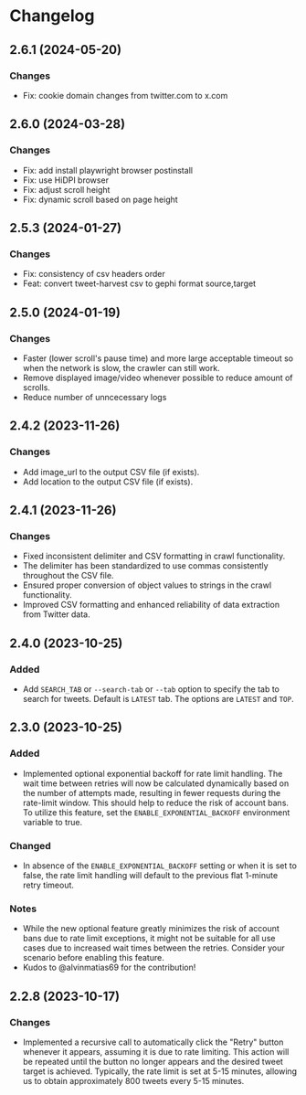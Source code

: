 # Changelog

## 2.6.1 (2024-05-20)

### Changes

- Fix: cookie domain changes from twitter.com to x.com

## 2.6.0 (2024-03-28)

### Changes

- Fix: add install playwright browser postinstall
- Fix: use HiDPI browser
- Fix: adjust scroll height
- Fix: dynamic scroll based on page height

## 2.5.3 (2024-01-27)

### Changes

- Fix: consistency of csv headers order
- Feat: convert tweet-harvest csv to gephi format source,target

## 2.5.0 (2024-01-19)

### Changes

- Faster (lower scroll's pause time) and more large acceptable timeout so when the network is slow, the crawler can still work.
- Remove displayed image/video whenever possible to reduce amount of scrolls.
- Reduce number of unncecessary logs

## 2.4.2 (2023-11-26)

### Changes

- Add image_url to the output CSV file (if exists).
- Add location to the output CSV file (if exists).

## 2.4.1 (2023-11-26)

### Changes

- Fixed inconsistent delimiter and CSV formatting in crawl functionality.
- The delimiter has been standardized to use commas consistently throughout the CSV file.
- Ensured proper conversion of object values to strings in the crawl functionality.
- Improved CSV formatting and enhanced reliability of data extraction from Twitter data.

## 2.4.0 (2023-10-25)

### Added

- Add `SEARCH_TAB` or `--search-tab` or `--tab` option to specify the tab to search for tweets. Default is `LATEST` tab. The options are `LATEST` and `TOP`.

## 2.3.0 (2023-10-25)

### Added

- Implemented optional exponential backoff for rate limit handling. The wait time between retries will now be calculated dynamically based on the number of attempts made, resulting in fewer requests during the rate-limit window. This should help to reduce the risk of account bans. To utilize this feature, set the `ENABLE_EXPONENTIAL_BACKOFF` environment variable to true.

### Changed

- In absence of the `ENABLE_EXPONENTIAL_BACKOFF` setting or when it is set to false, the rate limit handling will default to the previous flat 1-minute retry timeout.

### Notes

- While the new optional feature greatly minimizes the risk of account bans due to rate limit exceptions, it might not be suitable for all use cases due to increased wait times between the retries. Consider your scenario before enabling this feature.
- Kudos to @alvinmatias69 for the contribution!

## 2.2.8 (2023-10-17)

### Changes

- Implemented a recursive call to automatically click the "Retry" button whenever it appears, assuming it is due to rate limiting. This action will be repeated until the button no longer appears and the desired tweet target is achieved. Typically, the rate limit is set at 5-15 minutes, allowing us to obtain approximately 800 tweets every 5-15 minutes.
